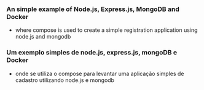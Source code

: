 ### An simple example of Node.js, Express.js, MongoDB and Docker
- where compose is used to create a simple registration application using node.js and mongodb

### Um exemplo simples de node.js, express.js, mongoDB e Docker
- onde se utiliza o compose para levantar uma aplicação simples de cadastro utilizando node.js e mongodb
